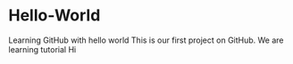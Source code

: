 # Hello-World
Learning GitHub with hello world
This is our first project on GitHub.
We are learning tutorial
Hi
